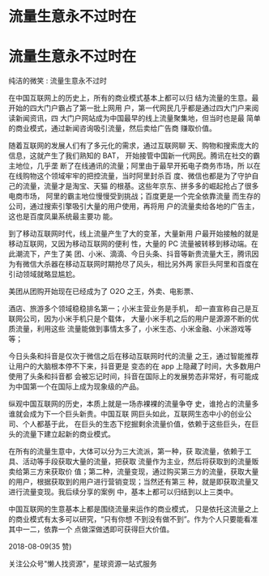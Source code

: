 # 流量生意永不过时在

# 流量生意永不过时在

纯洁的微笑 : 流量生意永不过时

在中国互联网上的历史上，所有的商业模式基本上都可以归 结为流量的生意。最开始的四大门户霸占了第一批上网用 户，第一代网民几乎都是通过四大门户来阅读新闻资讯，四 大门户网站成为中国最早的线上流量聚集地，但当时也是最 简单的商业模式，通过新闻咨询吸引流量，然后卖给广告商 赚取价值。

随着互联网的发展人们有了多元化的需求，通过互联网聊 天、购物和搜索庞大的信息，这就产生了我们熟知的 BAT， 开始接管中国新一代网民。腾讯在社交的霸主地位，几乎垄 断了在线通讯的流量；阿里由于最早开拓电子商务市场，所 以在在线购物这个领域牢牢的把控流量，当时阿里封杀百 度、微信也都是为了守护自己的流量，流量才是淘宝、天猫 的根基。这些年京东、拼多多的崛起抢占了很多电商市场， 阿里的霸主地位慢慢受到挑战；百度更是一个完全依靠流量 而生存的公司，通过搜索引擎吸引大量的用户使用，再将用 户的流量卖给各地的广告主，这也是百度凤巢系统最主要功 能。

到了移动互联网时代，线上流量产生了大的变革，大量新用 户最开始接触的就是移动互联网，又因为移动互联网的便利 性，大量的 PC 流量被转移到移动端。在此潮流下，产生了美 团、小米、滴滴、今日头条、抖音等新贵流量大王，腾讯因 为有微信大杀器在移动互联网时期抢尽了风头，相比另外两 家巨头阿里和百度在引动领域就略显尴尬。

美团从团购开始现在已经成为了 O2O 之王，外卖、电影票、

酒店、旅游多个领域稳稳排名第一；小米主营业务是手机， 却一直宣称自己是互联网公司，因为小米手机只是个载体， 大量小米手机之后的用户是源源不断的优质流量，利用这些 流量能做到事情太多了，小米生态、小米金融、小米游戏等 等；

今日头条和抖音是仅次于微信之后在移动互联网时代的流量 之王，通过智能推荐让用户的大脑根本停不下来，抖音更是 变态的在 app 上隐藏了时间，大多数用户使用了头条和抖音都 会被忘记时间，抖音在国际上的发展势态非常好，有可能成 为中国第一个在国际上成为现象级的产品。

纵观中国互联网的历史，本质上就是一场赤裸裸的流量争夺 史，谁抢占的流量多谁就会成为下一个巨头新贵。中国互联 网巨头如此，互联网生态中小的创业公司、个人都基于此， 在巨头的生态下挖掘剩余流量价值，依赖于这些巨头，在巨 头的流量下建立起新的商业模式。

在所有的流量生意中，大体可以分为三大流派，第一种，获 取流量，依赖于工具、活动等手段获取大量的流量，把获取 流量作为主业，然后将获取到的流量贩卖给第三方来获取价 值；第二种，流量变现，通过购买第三方的流量，获取大量 的用户，根据获取到的用户进行营销变现；当然还有第三 种，就是即获取流量又进行流量变现。我后续分享的案例 中，基本上都可以归结到以上三类中。

中国互联网的生意基本上都是围绕流量来运作的商业模式， 只是依托这流量之上的商业模式有太多可以研究，“只有你想 不到没有做不到”。作为个人只要能看准其中一二，依靠一个 点做深做透即可获得巨大价值。

2018-08-09(35 赞)

关注公众号"懒人找资源"，星球资源一站式服务